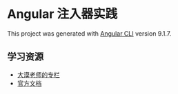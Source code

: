 # Angular 注入器实践

This project was generated with [Angular CLI](https://github.com/angular/angular-cli) version 9.1.7.

## 学习资源

* [大漠老师的专栏](https://gitbook.cn/gitchat/column/5a9e2d581bf25e5de3268ee9)
* [官方文档](https://angular.cn/guide/dependency-injection)
